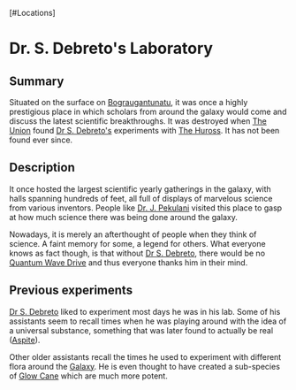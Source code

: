 [#Locations]

# Dr. S. Debreto's Laboratory

## Summary

Situated on the surface on [Bograugantunatu](../Planets/Bograugantunatu.md), it was once a highly prestigious place in which scholars from around the galaxy would come and discuss the latest scientific breakthroughs. It was destroyed when [The Union](../Factions/The%20Union.md) found [Dr S. Debreto's](../Influential%20Persons/Dr%20S.%20Debreto.md) experiments with [The Huross](../Species/Fauna/Huross.md). It has not been found ever since.

## Description

It once hosted the largest scientific yearly gatherings in the galaxy, with halls spanning hundreds of feet, all full of displays of marvelous science from various inventors. People like [Dr. J. Pekulani](../Influential%20Persons/Dr.%20J.%20Pekulani.md) visited this place to gasp at how much science there was being done around the galaxy.

Nowadays, it is merely an afterthought of people when they think of science. A faint memory for some, a legend for others. What everyone knows as fact though, is that without [Dr S. Debreto](../Influential%20Persons/Dr%20S.%20Debreto.md), there would be no [Quantum Wave Drive](../Items/Components/Quantum%20Wave%20Drive.md) and thus everyone thanks him in their mind.

## Previous experiments

[Dr S. Debreto](../Influential%20Persons/Dr%20S.%20Debreto.md) liked to experiment most days he was in his lab. Some of his assistants seem to recall times when he was playing around with the idea of a universal substance, something that was later found to actually be real ([Aspite](../Materials/Aspite.md)). 

Other older assistants recall the times he used to experiment with different flora around the [Galaxy](../Galaxy/Galaxy.md). He is even thought to have created a sub-species of [Glow Cane](../Species/Flora/Glow%20Cane.md) which are much more potent.